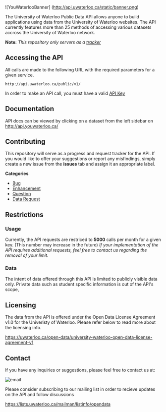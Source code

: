 
![YouWaterlooBanner] (http://api.uwaterloo.ca/static/banner.png)


The University of Waterloo Public Data API allows anyone to build applications using data from the University of Waterloo websites.
The API currently features more than 25 methods of accessing various datasets accross the University of Waterloo network.

**Note:** *This repository only servers as a [tracker](#contributing)*

## Accessing the API

All calls are made to the following URL with the required parameters for a given service.


```url
http://api.uwaterloo.ca/public/v1/
```
In order to make an API call, you must have a valid [API Key](http://api.uwaterloo.ca/#!/keygen)


## Documentation

API docs can be viewed by clicking on a dataset from the left sidebar on http://api.youwaterloo.ca/


## Contributing

This repository will serve as a progress and request tracker for the API.
If you would like to offer your suggestions or report any misfindings, 
simply create a new issue from the **issues** tab and assign it an appropriate label.

**Categories**

- [Bug](https://github.com/uWaterloo/OpenData/issues?labels=bug&page=1&state=open)
- [Enhancement](https://github.com/uWaterloo/OpenData/issues?labels=enhancement&page=1&state=open)
- [Question](https://github.com/uWaterloo/OpenData/issues?labels=question&page=1&state=open)
- [Data Request](https://github.com/uWaterloo/OpenData/issues?labels=data+request&page=1&state=open)


## Restrictions

### Usage

Currently, the API requests are restriced to **5000** calls per month for a given key.
(This number may increase in the future)
*If your implementation of the API requires additional requests, feel free to contact us regarding the removal of your limit.*

### Data

The intent of data offered through this API is limited to publicly visible data only.
Private data such as student specific information is out of the API's scope,

## Licensing

The data from the API is offered under the Open Data License Agreement v1.0 for the Univeristy of Waterloo.
Please refer below to read more about the licensing info.

https://uwaterloo.ca/open-data/university-waterloo-open-data-license-agreement-v1

## Contact ##

If you have any inquiries or suggestions, please feel free to contact us at:

![email](http://api.uwaterloo.ca/static/e.png)

Please consider subscribing to our mailing list in order to recieve updates on the API and follow discussions

https://lists.uwaterloo.ca/mailman/listinfo/opendata


